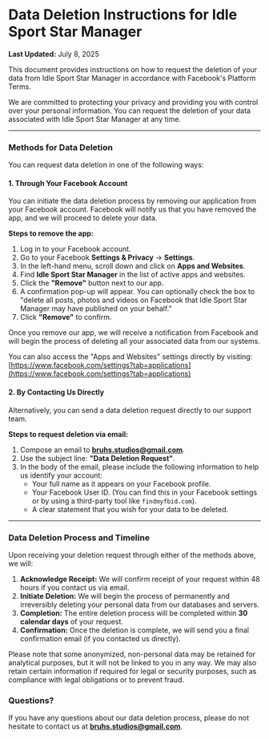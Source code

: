 
# Data Deletion Instructions for Idle Sport Star Manager

**Last Updated:** July 8, 2025

This document provides instructions on how to request the deletion of your data from Idle Sport Star Manager in accordance with Facebook's Platform Terms.

We are committed to protecting your privacy and providing you with control over your personal information. You can request the deletion of your data associated with Idle Sport Star Manager at any time.

---

### Methods for Data Deletion

You can request data deletion in one of the following ways:

#### 1. Through Your Facebook Account

You can initiate the data deletion process by removing our application from your Facebook account. Facebook will notify us that you have removed the app, and we will proceed to delete your data.

**Steps to remove the app:**

1.  Log in to your Facebook account.
2.  Go to your Facebook **Settings & Privacy** -> **Settings**.
3.  In the left-hand menu, scroll down and click on **Apps and Websites**.
4.  Find **Idle Sport Star Manager** in the list of active apps and websites.
5.  Click the **"Remove"** button next to our app.
6.  A confirmation pop-up will appear. You can optionally check the box to "delete all posts, photos and videos on Facebook that Idle Sport Star Manager may have published on your behalf."
7.  Click **"Remove"** to confirm.

Once you remove our app, we will receive a notification from Facebook and will begin the process of deleting all your associated data from our systems.

You can also access the "Apps and Websites" settings directly by visiting: [https://www.facebook.com/settings?tab=applications](https://www.facebook.com/settings?tab=applications)

#### 2. By Contacting Us Directly

Alternatively, you can send a data deletion request directly to our support team.

**Steps to request deletion via email:**

1.  Compose an email to **bruhs.studios@gmail.com**.
2.  Use the subject line: **"Data Deletion Request"**.
3.  In the body of the email, please include the following information to help us identify your account:
    * Your full name as it appears on your Facebook profile.
    * Your Facebook User ID. (You can find this in your Facebook settings or by using a third-party tool like `findmyfbid.com`).
    * A clear statement that you wish for your data to be deleted.

---

### Data Deletion Process and Timeline

Upon receiving your deletion request through either of the methods above, we will:

1.  **Acknowledge Receipt:** We will confirm receipt of your request within 48 hours if you contact us via email.
2.  **Initiate Deletion:** We will begin the process of permanently and irreversibly deleting your personal data from our databases and servers.
3.  **Completion:** The entire deletion process will be completed within **30 calendar days** of your request.
4.  **Confirmation:** Once the deletion is complete, we will send you a final confirmation email (if you contacted us directly).

Please note that some anonymized, non-personal data may be retained for analytical purposes, but it will not be linked to you in any way. We may also retain certain information if required for legal or security purposes, such as compliance with legal obligations or to prevent fraud.

### Questions?

If you have any questions about our data deletion process, please do not hesitate to contact us at **bruhs.studios@gmail.com**.
                
